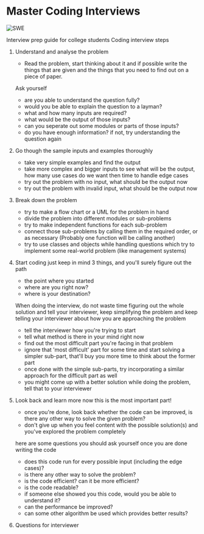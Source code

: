 # Master Coding Interviews

![SWE](https://images.pexels.com/photos/374918/pexels-photo-374918.jpeg?auto=compress&cs=tinysrgb&dpr=2&h=750&w=1260)

Interview prep guide for college students
Coding interview steps

1. Understand and analyse the problem
    * Read the problem, start thinking about it and if possible write the things that are given and the things that you need to find out on a piece of paper.

    Ask yourself
    * are you able to understand the question fully?
    * would you be able to explain the question to a layman?
    * what and how many inputs are required?
    * what would be the output of those inputs?
    * can you seperate out some modules or parts of those inputs?
    * do you have enough information? if not, try understanding the question again

2. Go though the sample inputs and examples thoroughly
    * take very simple examples and find the output
    * take more complex and bigger inputs to see what will be the output, how many use cases do we want
    then time to handle edge cases
    * try out the problem with no input, what should be the output now
    * try out the problem with invalid input, what should be the output now

3. Break down the problem
    * try to make a flow chart or a UML for the problem in hand
    * divide the problem into different modules or sub-problems
    * try to make independent functions for each sub-problem
    * connect those sub-problems by calling them in the required order, or as necessary (Probably one function will be calling another)
    * try to use classes and objects while handling questions which try to implement some real-world problem (like management systems)

4. Start coding
    just keep in mind 3 things, and you'll surely figure out the path
    * the point where you started
    * where are you right now?
    * where is your destination?

    When doing the interview, do not waste time figuring out the whole solution and tell your interviewer, keep simplifying the problem and keep telling your interviewer about how you are approaching the problem
    * tell the interviewer how you're trying to start
    * tell what method is there in your mind right now
    * find out the most difficult part you're facing in that problem
    * ignore that 'most difficult' part for some time and start solving a simpler sub-part, that'll buy you more time to think about the former part
    * once done with the simple sub-parts, try incorporating a similar approach for the difficult part as well
    * you might come up with a better solution while doing the problem, tell that to your interviewer

5. Look back and learn more
    now this is the most important part!
    * once you're done, look back whether the code can be improved, is there any other way to solve the given problem?
    * don't give up when you feel content with the possible solution(s) and  you've explored the problem completely

    here are some questions you should ask yourself once you are done writing the code
    * does this code run for every possible input (including the edge cases)?
    * is there any other way to solve the problem?
    * is the code efficient? can it be more efficient?
    * is the code readable?
    * if someone else showed you this code, would you be able to understand it?
    * can the performance be improved?
    * can some other algorithm be used which provides better results?

6. Questions for interviewer
